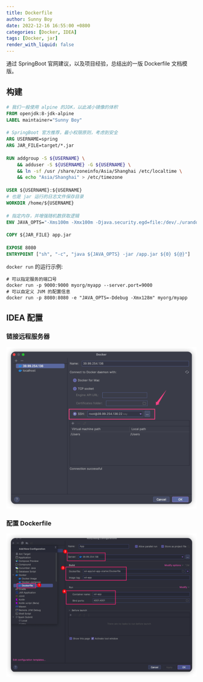 ```yaml
---
title: Dockerfile
author: Sunny Boy
date: 2022-12-16 16:55:00 +0800
categories: [Docker, IDEA]
tags: [Docker, jar]
render_with_liquid: false
---
```


通过 SpringBoot 官网建议，以及项目经验，总结出的一版 Dockerfile 文档模版。

## 构建

```Dockerfile
# 我们一般使用 alpine 的JDK，以此减小镜像的体积
FROM openjdk:8-jdk-alpine
LABEL maintainer="Sunny Boy"

# SpringBoot 官方推荐，最小权限原则，考虑到安全
ARG USERNAME=spring
ARG JAR_FILE=target/*.jar

RUN addgroup -S ${USERNAME} \
    && adduser -S ${USERNAME} -G ${USERNAME} \
    && ln -sf /usr /share/zoneinfo/Asia/Shanghai /etc/localtime \
    && echo "Asia/Shanghai" > /etc/timezone

USER ${USERNAME}:${USERNAME}
# 也是 jar 运行的日志文件保存目录
WORKDIR /home/${USERNAME}

# 指定内存，并增强随机数获取逻辑
ENV JAVA_OPTS="-Xms100m -Xmx100m -Djava.security.egd=file:/dev/./urandom"

COPY ${JAR_FILE} app.jar

EXPOSE 8080
ENTRYPOINT ["sh", "-c", "java ${JAVA_OPTS} -jar /app.jar ${0} ${@}"]

```

`docker run` 的运行示例:

```shell
# 可以指定服务的端口号
docker run -p 9000:9000 myorg/myapp --server.port=9000
# 可以自定义 JVM 的配置信息
docker run -p 8080:8080 -e "JAVA_OPTS=-Ddebug -Xmx128m" myorg/myapp
```

## IDEA 配置

### 链接远程服务器

![远程服务器连接](/assets/img/2022-12-16-Dockerfile/2022-12-16-16-58-15.png)

### 配置 Dockerfile

![配置](/assets/img/2022-12-16-Dockerfile/2022-12-16-16-58-57.png)
